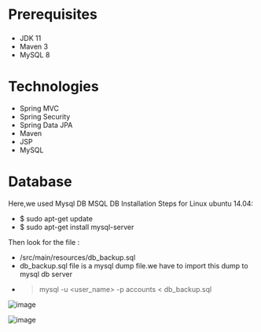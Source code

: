 # Prerequisites
###
- JDK 11
- Maven 3
- MySQL 8 

# Technologies 
- Spring MVC
- Spring Security
- Spring Data JPA
- Maven
- JSP
- MySQL
# Database
Here,we used Mysql DB 
MSQL DB Installation Steps for Linux ubuntu 14.04:
- $ sudo apt-get update
- $ sudo apt-get install mysql-server

Then look for the file :
- /src/main/resources/db_backup.sql
- db_backup.sql file is a mysql dump file.we have to import this dump to mysql db server
- > mysql -u <user_name> -p accounts < db_backup.sql

![image](https://github.com/user-attachments/assets/80b991e1-9075-450f-8364-e133d4b1fbd2)


![image](https://github.com/user-attachments/assets/996505a0-e26d-4918-81ef-9aab43e3eb66)

